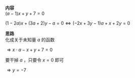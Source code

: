 **内容**  
$(a-1)x+y+7=0$  

$(1-2a)x+(3a+2)y-a=0\Leftrightarrow(-2x+3y-1)a+x+2y=0$  

**思路**  
化成关于未知量 $a$ 的函数  

$\Rightarrow x\cdot a-x+y+7=0$  

要干掉 $a$ ，只要令 $x=0$ 即可  

$\Rightarrow y=-7$  
